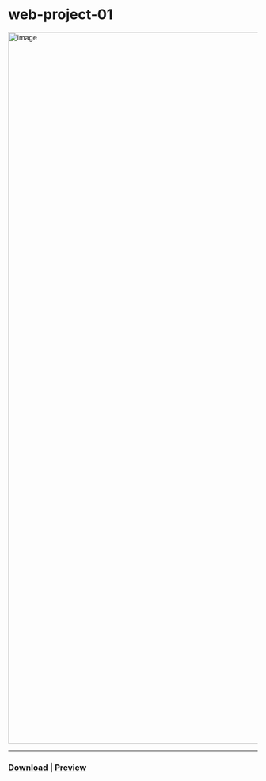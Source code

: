 # web-project-01
 
<img width="1437" alt="image" src="https://user-images.githubusercontent.com/111915039/223169807-7f1293dc-28e5-43fa-99b0-ac278abc64b6.png">
<hr>

### [Download](https://github.com/blackscriptt/web-proje-01/archive/refs/heads/main.zip) | [Preview](https://blackscriptt.github.io/web-homework/homeworks/proje-02/index.html)
